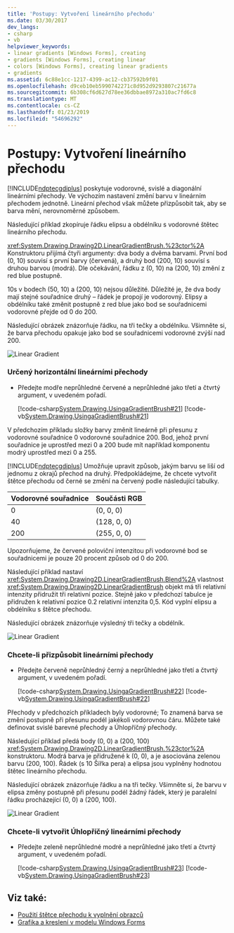 ```yaml
---
title: 'Postupy: Vytvoření lineárního přechodu'
ms.date: 03/30/2017
dev_langs:
- csharp
- vb
helpviewer_keywords:
- linear gradients [Windows Forms], creating
- gradients [Windows Forms], creating linear
- colors [Windows Forms], creating linear gradients
- gradients
ms.assetid: 6c88e1cc-1217-4399-ac12-cb37592b9f01
ms.openlocfilehash: d9ceb10eb5990742271c8d952d9293807c21677a
ms.sourcegitcommit: 6b308cf6d627d78ee36dbbae8972a310ac7fd6c8
ms.translationtype: MT
ms.contentlocale: cs-CZ
ms.lasthandoff: 01/23/2019
ms.locfileid: "54696292"
---
```

# <a name="how-to-create-a-linear-gradient"></a>Postupy: Vytvoření lineárního přechodu
[!INCLUDE[ndptecgdiplus](../../../../includes/ndptecgdiplus-md.md)] poskytuje vodorovné, svislé a diagonální lineárními přechody. Ve výchozím nastavení změní barvu v lineárním přechodem jednotně. Lineární přechod však můžete přizpůsobit tak, aby se barva mění, nerovnoměrné způsobem.  
  
 Následující příklad zkopíruje řádku elipsu a obdélníku s vodorovné štětec lineárního přechodu.  
  
 <xref:System.Drawing.Drawing2D.LinearGradientBrush.%23ctor%2A> Konstruktoru přijímá čtyři argumenty: dva body a dvěma barvami. První bod (0, 10) souvisí s první barvy (červená), a druhý bod (200, 10) souvisí s druhou barvou (modrá). Dle očekávání, řádku z (0, 10) na (200, 10) změní z red blue postupně.  
  
 10s v bodech (50, 10) a (200, 10) nejsou důležité. Důležité je, že dva body mají stejné souřadnice druhý – řádek je propojí je vodorovný. Elipsy a obdélníku také změnit postupně z red blue jako bod se souřadnicemi vodorovné přejde od 0 do 200.  
  
 Následující obrázek znázorňuje řádku, na tři tečky a obdélníku. Všimněte si, že barva přechodu opakuje jako bod se souřadnicemi vodorovné zvýší nad 200.  
  
 ![Linear Gradient](../../../../docs/framework/winforms/advanced/media/cslineargradient1.png "cslineargradient1")  
  
### <a name="to-use-horizontal-linear-gradients"></a>Určený horizontální lineárními přechody  
  
-   Předejte modře neprůhledné červené a neprůhledné jako třetí a čtvrtý argument, v uvedeném pořadí.  
  
     [!code-csharp[System.Drawing.UsingaGradientBrush#21](../../../../samples/snippets/csharp/VS_Snippets_Winforms/System.Drawing.UsingaGradientBrush/CS/Class1.cs#21)]
     [!code-vb[System.Drawing.UsingaGradientBrush#21](../../../../samples/snippets/visualbasic/VS_Snippets_Winforms/System.Drawing.UsingaGradientBrush/VB/Class1.vb#21)]  
  
 V předchozím příkladu složky barvy změnit lineárně při přesunu z vodorovné souřadnice 0 vodorovné souřadnice 200. Bod, jehož první souřadnice je uprostřed mezi 0 a 200 bude mít například komponentu modrý uprostřed mezi 0 a 255.  
  
 [!INCLUDE[ndptecgdiplus](../../../../includes/ndptecgdiplus-md.md)] Umožňuje upravit způsob, jakým barvu se liší od jednomu z okrajů přechod na druhý. Předpokládejme, že chcete vytvořit štětce přechodu od černé se změní na červený podle následující tabulky.  
  
|Vodorovné souřadnice|Součásti RGB|  
|---------------------------|--------------------|  
|0|(0, 0, 0)|  
|40|(128, 0, 0)|  
|200|(255, 0, 0)|  
  
 Upozorňujeme, že červené poloviční intenzitou při vodorovné bod se souřadnicemi je pouze 20 procent způsob od 0 do 200.  
  
 Následující příklad nastaví <xref:System.Drawing.Drawing2D.LinearGradientBrush.Blend%2A> vlastnost <xref:System.Drawing.Drawing2D.LinearGradientBrush> objekt má tři relativní intenzity přidružit tři relativní pozice. Stejně jako v předchozí tabulce je přidružen k relativní pozice 0.2 relativní intenzita 0,5. Kód vyplní elipsu a obdélníku s štětce přechodu.  
  
 Následující obrázek znázorňuje výsledný tři tečky a obdélník.  
  
 ![Linear Gradient](../../../../docs/framework/winforms/advanced/media/cslineargradient2.png "cslineargradient2")  
  
### <a name="to-customize-linear-gradients"></a>Chcete-li přizpůsobit lineárními přechody  
  
-   Předejte červeně neprůhledný černý a neprůhledné jako třetí a čtvrtý argument, v uvedeném pořadí.  
  
     [!code-csharp[System.Drawing.UsingaGradientBrush#22](../../../../samples/snippets/csharp/VS_Snippets_Winforms/System.Drawing.UsingaGradientBrush/CS/Class1.cs#22)]
     [!code-vb[System.Drawing.UsingaGradientBrush#22](../../../../samples/snippets/visualbasic/VS_Snippets_Winforms/System.Drawing.UsingaGradientBrush/VB/Class1.vb#22)]  
  
 Přechody v předchozích příkladech byly vodorovné; To znamená barva se změní postupně při přesunu podél jakékoli vodorovnou čáru. Můžete také definovat svislé barevné přechody a Úhlopříčný přechody.  
  
 Následující příklad předá body (0, 0) a (200, 100) <xref:System.Drawing.Drawing2D.LinearGradientBrush.%23ctor%2A> konstruktoru. Modrá barva je přidružené k (0, 0), a je asociována zelenou barvu (200, 100). Řádek (s 10 Šířka pera) a elipsa jsou vyplněny hodnotou štětec lineárního přechodu.  
  
 Následující obrázek znázorňuje řádku a na tři tečky. Všimněte si, že barvu v elipsa změny postupně při přesunu podél žádný řádek, který je paralelní řádku procházející (0, 0) a (200, 100).  
  
 ![Linear Gradient](../../../../docs/framework/winforms/advanced/media/cslineargradient3.png "cslineargradient3")  
  
### <a name="to-create-diagonal-linear-gradients"></a>Chcete-li vytvořit Úhlopříčný lineárními přechody  
  
-   Předejte zeleně neprůhledné modré a neprůhledné jako třetí a čtvrtý argument, v uvedeném pořadí.  
  
     [!code-csharp[System.Drawing.UsingaGradientBrush#23](../../../../samples/snippets/csharp/VS_Snippets_Winforms/System.Drawing.UsingaGradientBrush/CS/Class1.cs#23)]
     [!code-vb[System.Drawing.UsingaGradientBrush#23](../../../../samples/snippets/visualbasic/VS_Snippets_Winforms/System.Drawing.UsingaGradientBrush/VB/Class1.vb#23)]  
  
## <a name="see-also"></a>Viz také:
- [Použití štětce přechodu k vyplnění obrazců](../../../../docs/framework/winforms/advanced/using-a-gradient-brush-to-fill-shapes.md)
- [Grafika a kreslení v modelu Windows Forms](../../../../docs/framework/winforms/advanced/graphics-and-drawing-in-windows-forms.md)
